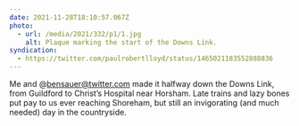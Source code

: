 ```yaml
---
date: 2021-11-28T18:10:57.067Z
photo:
  - url: /media/2021/332/p1/1.jpg
    alt: Plaque marking the start of the Downs Link.
syndication:
  - https://twitter.com/paulrobertlloyd/status/1465021183552888836
---
```


Me and @bensauer@twitter.com made it halfway down the Downs Link, from Guildford to Christ’s Hospital near Horsham. Late trains and lazy bones put pay to us ever reaching Shoreham, but still an invigorating (and much needed) day in the countryside.
